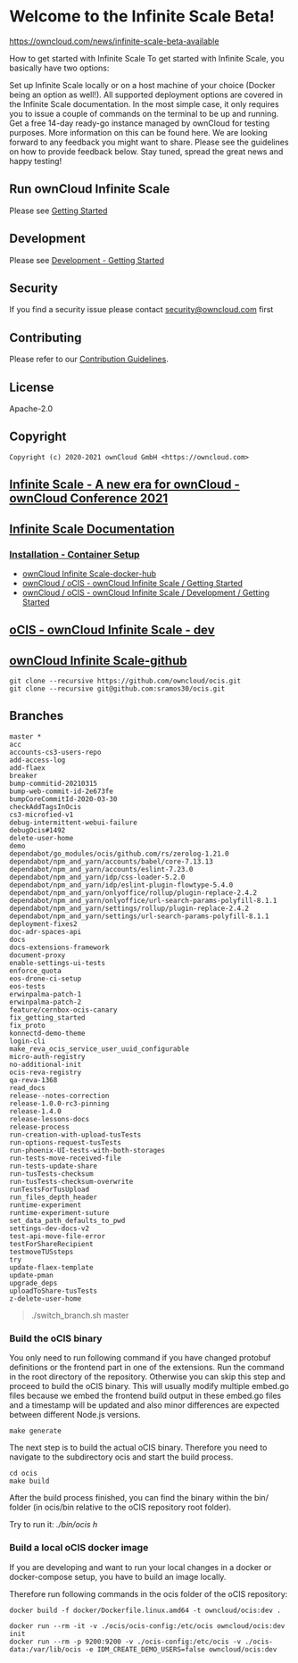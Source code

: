 # Welcome to the Infinite Scale Beta!
https://owncloud.com/news/infinite-scale-beta-available

How to get started with Infinite Scale
To get started with Infinite Scale, you basically have two options:

Set up Infinite Scale locally or on a host machine of your choice (Docker being an option as well!). All supported deployment options are covered in the Infinite Scale documentation. In the most simple case, it only requires you to issue a couple of commands on the terminal to be up and running.
Get a free 14-day ready-go instance managed by ownCloud for testing purposes. More information on this can be found here.
We are looking forward to any feedback you might want to share. Please see the guidelines on how to provide feedback below.
Stay tuned, spread the great news and happy testing!

## Run ownCloud Infinite Scale

Please see [Getting Started](https://owncloud.dev/ocis/getting-started/)

## Development

Please see [Development - Getting Started](https://owncloud.dev/ocis/development/getting-started/)

## Security

If you find a security issue please contact [security@owncloud.com](mailto:security@owncloud.com) first

## Contributing

Please refer to our [Contribution Guidelines](CONTRIBUTING.md).

## License

Apache-2.0

## Copyright

```console
Copyright (c) 2020-2021 ownCloud GmbH <https://owncloud.com>
```

## [Infinite Scale - A new era for ownCloud - ownCloud Conference 2021](https://youtu.be/C4a4q9IGyFQ)

## [Infinite Scale Documentation](https://doc.owncloud.com/ocis/next/)

### [Installation - Container Setup](https://doc.owncloud.com/ocis/next/deployment/container/container-setup.html)

- [ownCloud Infinite Scale-docker-hub](https://hub.docker.com/r/owncloud/ocis)
- [ownCloud / oCIS - ownCloud Infinite Scale / Getting Started](https://owncloud.dev/ocis/getting-started/)
- [ownCloud / oCIS - ownCloud Infinite Scale / Development / Getting Started](https://owncloud.dev/ocis/development/getting-started/)

## [oCIS - ownCloud Infinite Scale - dev](https://owncloud.dev/ocis/)

## [ownCloud Infinite Scale-github](https://github.com/owncloud/ocis)

    git clone --recursive https://github.com/owncloud/ocis.git
    git clone --recursive git@github.com:sramos30/ocis.git

## Branches
    master *
    acc
    accounts-cs3-users-repo
    add-access-log
    add-flaex
    breaker
    bump-commitid-20210315
    bump-web-commit-id-2e673fe
    bumpCoreCommitId-2020-03-30
    checkAddTagsInOcis
    cs3-microfied-v1
    debug-intermittent-webui-failure
    debugOcis#1492
    delete-user-home
    demo
    dependabot/go_modules/ocis/github.com/rs/zerolog-1.21.0
    dependabot/npm_and_yarn/accounts/babel/core-7.13.13
    dependabot/npm_and_yarn/accounts/eslint-7.23.0
    dependabot/npm_and_yarn/idp/css-loader-5.2.0
    dependabot/npm_and_yarn/idp/eslint-plugin-flowtype-5.4.0
    dependabot/npm_and_yarn/onlyoffice/rollup/plugin-replace-2.4.2
    dependabot/npm_and_yarn/onlyoffice/url-search-params-polyfill-8.1.1
    dependabot/npm_and_yarn/settings/rollup/plugin-replace-2.4.2
    dependabot/npm_and_yarn/settings/url-search-params-polyfill-8.1.1
    deployment-fixes2
    doc-adr-spaces-api
    docs
    docs-extensions-framework
    document-proxy
    enable-settings-ui-tests
    enforce_quota
    eos-drone-ci-setup
    eos-tests
    erwinpalma-patch-1
    erwinpalma-patch-2
    feature/cernbox-ocis-canary
    fix_getting_started
    fix_proto
    konnectd-demo-theme
    login-cli
    make_reva_ocis_service_user_uuid_configurable
    micro-auth-registry
    no-additional-init
    ocis-reva-registry
    qa-reva-1368
    read_docs
    release--notes-correction
    release-1.0.0-rc3-pinning
    release-1.4.0
    release-lessons-docs
    release-process
    run-creation-with-upload-tusTests
    run-options-request-tusTests
    run-phoenix-UI-tests-with-both-storages
    run-tests-move-received-file
    run-tests-update-share
    run-tusTests-checksum
    run-tusTests-checksum-overwrite
    runTestsForTusUpload
    run_files_depth_header
    runtime-experiment
    runtime-experiment-suture
    set_data_path_defaults_to_pwd
    settings-dev-docs-v2
    test-api-move-file-error
    testForShareRecipient
    testmoveTUSsteps
    try
    update-flaex-template
    update-pman
    upgrade_deps
    uploadToShare-tusTests
    z-delete-user-home

> ./switch_branch.sh master

### Build the oCIS binary

You only need to run following command if you have changed protobuf definitions or the frontend part in one of the extensions. Run the command in the root directory of the repository. Otherwise you can skip this step and proceed to build the oCIS binary. This will usually modify multiple embed.go files because we embed the frontend build output in these embed.go files and a timestamp will be updated and also minor differences are expected between different Node.js versions.

    make generate

The next step is to build the actual oCIS binary. Therefore you need to navigate to the subdirectory ocis and start the build process.

    cd ocis
    make build

After the build process finished, you can find the binary within the bin/ folder (in ocis/bin relative to the oCIS repository root folder).

Try to run it: *./bin/ocis h*

### Build a local oCIS docker image

If you are developing and want to run your local changes in a docker or docker-compose setup, you have to build an image locally.

Therefore run following commands in the ocis folder of the oCIS repository:

    docker build -f docker/Dockerfile.linux.amd64 -t owncloud/ocis:dev .

    docker run --rm -it -v ./ocis/ocis-config:/etc/ocis owncloud/ocis:dev init
    docker run --rm -p 9200:9200 -v ./ocis-config:/etc/ocis -v ./ocis-data:/var/lib/ocis -e IDM_CREATE_DEMO_USERS=false owncloud/ocis:dev

